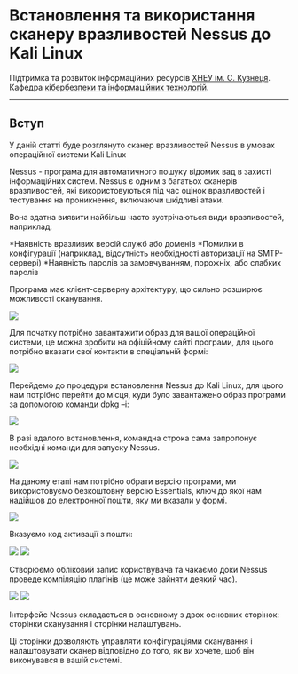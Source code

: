 # Встановлення та використання сканеру вразливостей Nessus до Kali Linux

Підтримка та розвиток інформаційних ресурсів [ХНЕУ ім. С. Кузнеця](https://www.hneu.edu.ua/). Кафедра [кібербезпеки та інформаційних технологій](http://www.kafcbit.hneu.edu.ua/).

---
## Вступ 

У даній статті буде розглянуто сканер вразливостей Nessus  в умовах операційної системи Kali Linux


Nessus - програма для автоматичного пошуку відомих вад в захисті інформаційних систем. Nessus є одним з багатьох сканерів вразливостей, які використовуються під час оцінок вразливостей і тестування на проникнення, включаючи шкідливі атаки.

Вона здатна виявити найбільш часто зустрічаються види вразливостей, наприклад:

*Наявність вразливих версій служб або доменів
*Помилки в конфігурації (наприклад, відсутність необхідності авторизації на SMTP-сервері)
*Наявність паролів за замовчуванням, порожніх, або слабких паролів

Програма має клієнт-серверну архітектуру, що сильно розширює можливості сканування.

![](img/nessus1.png)

Для початку потрібно завантажити образ для вашої операційної системи, це можна зробити на офіційному сайті програми, для цього потрібно вказати свої контакти в спеціальній формі:

![](img/nessus2.png)

Перейдемо до процедури встановлення Nessus до Kali Linux, для цього нам потрібно перейти до місця, куди було завантажено образ програми за допомогою команди dpkg –i:

![](img/nessus3.png)

В разі вдалого встановлення, командна строка сама запропонує необхідні команди для запуску  Nessus.

![](img/nessus4.png)

На даному етапі нам потрібно обрати версію програми, ми використовуємо безкоштовну версію Essentials, ключ до якої нам надійшов до електронної пошти, яку ми вказали у формі.

![](img/nessus5.png)

Вказуємо код активації з пошти:

![](img/nessus6.png)
![](img/nessus7.png)

Створюємо обліковий запис користвувача та чакаємо доки Nessus проведе компіляцію плагінів (це може зайняти деякий час).

![](img/nessus8.png)
![](img/nessus9.png)

Інтерфейс Nessus складається в основному з двох основних сторінок: сторінки сканування і сторінки налаштувань.

Ці сторінки дозволяють управляти конфігураціями сканування і налаштовувати сканер відповідно до того, як ви хочете, щоб він виконувався в вашій системі.




